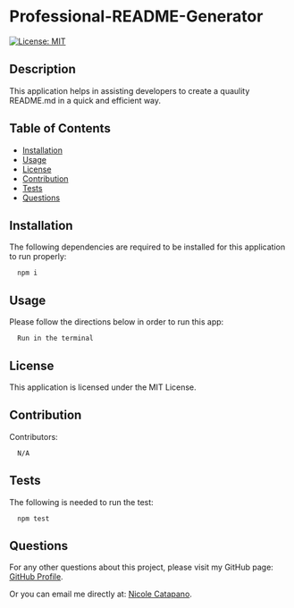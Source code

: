 
  
  # Professional-README-Generator
  [![License: MIT](https://img.shields.io/badge/License-MIT-yellow.svg)](https://opensource.org/licenses/MIT)
   

  ## Description

  This application helps in assisting developers to create a quaulity README.md in a quick and efficient way.

  
  ## Table of Contents
  
  * [Installation](#installation)
  * [Usage](#usage)
  * [License](#license)
  * [Contribution](#contribution)
  * [Tests](#tests)
  * [Questions](#questions)
 

  ## Installation

  The following dependencies are required to be installed for this application to run properly:
      
      npm i


  ## Usage

  Please follow the directions below in order to run this app:

      Run in the terminal


  ## License

  This application is licensed under the MIT License. 


  ## Contribution

  Contributors:

      N/A

    
  ## Tests
  The following is needed to run the test: 

      npm test
      
    
  ## Questions

  For any other questions about this project, please visit my GitHub page: [GitHub Profile](https://github.com/nsc9605/Professional-README-Generator).
    
  Or you can email me directly at: [Nicole Catapano](mailto:nsc9605@gmail.com).
  

